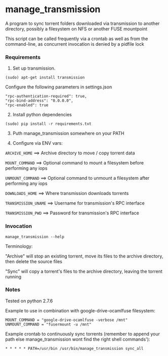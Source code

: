 # manage_transmission

A program to sync torrent folders downloaded via transmission to another directory,
possibly a filesystem on NFS or another FUSE mountpoint

This script can be called frequently via a crontab as well as from the command-line,
as concurrent invocation is denied by a pidfile lock

### Requirements

1) Set up transmission.

`(sudo) apt-get install transmission`

Configure the following parameters in settings.json

```
"rpc-authentication-required": true,
"rpc-bind-address": "0.0.0.0",
"rpc-enabled": true
```

2) Install python dependencies

`(sudo) pip install -r requirements.txt`

3) Puth manage_transmission somewhere on your PATH

4) Configure via ENV vars:

`ARCHIVE_HOME` ==> Archive directory to move / copy torrent data

`MOUNT_COMMAND` ==> Optional command to mount a filesystem before performing any iops

`UNMOUNT_COMMAND` ==> Optional command to unmount a filesystem after performing any iops

`DOWNLOADS_HOME` ==> Where transmission downloads torrents

`TRANSMISSION_UNAME` ==> Username for transmission's RPC interface

`TRANSMISSION_PWD` ==> Password for transmission's RPC interface


### Invocation

`manage_transmission --help`

Terminology:

"Archive" will stop an existing torrent, move its files to the archive directory, then delete the source files

"Sync" will copy a torrent's files to the archive directory, leaving the torrent running

### Notes

Tested on python 2.7.6

Example to use in combination with google-drive-ocamlfuse filesystem:

```
MOUNT_COMMAND = "google-drive-ocamlfuse -verbose /mnt"
UNMOUNT_COMMAND = "fusermount -u /mnt"
```

Example crontab to continuously sync torrents (remember to append your path else manage_transmission wont find the right shell commands'):

`* * * * * PATH=/usr/bin /usr/bin/manage_transmission sync_all`
